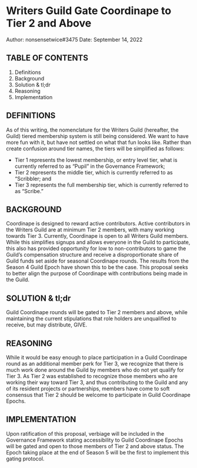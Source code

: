 # Writers Guild Gate Coordinape to Tier 2 and Above
Author: nonsensetwice#3475
Date: September 14, 2022

## TABLE OF CONTENTS
1. Definitions
2. Background
3. Solution & tl;dr
4. Reasoning
5. Implementation

## DEFINITIONS

As of this writing, the nomenclature for the Writers Guild (hereafter, the
Guild) tiered membership system is still being considered. We want to have
more fun with it, but have not settled on what that fun looks like. Rather
than create confusion around tier names, the tiers will be simplified as
follows:

- Tier 1 represents the lowest membership, or entry level tier, what is
currently referred to as “Pupil” in the Governance Framework;
- Tier 2 represents the middle tier, which is currently referred to as
“Scribbler; and
- Tier 3 represents the full membership tier, which is currently referred to
as “Scribe.”


## BACKGROUND

Coordinape is designed to reward active contributors. Active contributors in
the Writers Guild are at minimum Tier 2 members, with many working towards
Tier 3. Currently, Coordinape is open to all Writers Guild members. While
this simplifies signups and allows everyone in the Guild to participate, this
also has provided opportunity for low to non-contributors to game the Guild’s
compensation structure and receive a disproportionate share of Guild funds
set aside for seasonal Coordinape rounds. The results from the Season 4 Guild
Epoch have shown this to be the case. This proposal seeks to better align the
purpose of Coordinape with contributions being made in the Guild.

## SOLUTION & tl;dr

Guild Coordinape rounds will be gated to Tier 2 members and above, while
maintaining the current stipulations that role holders are unqualified to
receive, but may distribute, GIVE.

## REASONING

While it would be easy enough to place participation in a Guild Coordinape
round as an additional member perk for Tier 3, we recognize that there is
much work done around the Guild by members who do not yet qualify for Tier 3.
As Tier 2 was established to recognize those members who are working their
way toward Tier 3, and thus contributing to the Guild and any of its resident
projects or partnerships, members have come to soft consensus that Tier 2
should be welcome to participate in Guild Coordinape Epochs.

## IMPLEMENTATION

Upon ratification of this proposal, verbiage will be included in the
Governance Framework stating accessibility to Guild Coordinape Epochs will be
gated and open to those members of Tier 2 and above status. The Epoch taking
place at the end of Season 5 will be the first to implement this gating
protocol.